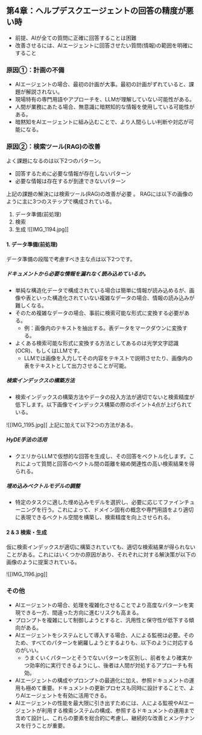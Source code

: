 
## 第4章：ヘルプデスクエージェントの回答の精度が悪い時
- 前提、AIが全ての質問に正確に回答することは困難
- 改善させるには、AIエージェントに回答させたい質問(情報)の範囲を明確にすること
### 原因①：計画の不備
- AIエージェントの場合、最初の計画が大事。最初の計画がずれていると、課題が解説されない。
- 現場特有の専門用語やアプローチを、LLMが理解していない可能性がある。
- 人間が業務にあたる場合、無意識に暗黙知的な情報を使用している可能性がある。
- 暗黙知をAIエージェントに組み込むことで、より人間らしい判断や対応が可能になる。

### 原因②：検索ツール(RAG)の改善
 よく課題になるのは以下2つのパターン。
 -  回答するために必要な情報が存在しないパターン
 - 必要な情報は存在するが到達できないパターン
 
 上記の課題の解決には検索ツール(RAG)の改善が必要 。
 RAGには以下の画像のように主に3つのステップで構成されている。
 1. データ準備(前処理)
 2. 検索
 3. 生成
![[IMG_1194.jpg]]
#### 1. データ準備(前処理)
データ準備の段階で考慮すべき主な点は以下2つです。
##### ドキュメントから必要な情報を漏れなく読み込めているか。
- 単純な構造化データで構成されている場合は簡単に情報が読み込めるが、画像や表といった構造化されていない複雑なデータの場合、情報の読み込みが難しくなる。
- そのため複雑なデータの場合、事前に検索可能な形式に変換する必要がある。
	- 例：画像内のテキストを抽出する。表データをマークダウンに変換する。
- よくある検索可能な形式に変換する方法としてあるのは光学文字認識(OCR)、もしくはLLMです。
	- LLMでは画像を入力してその内容をテキストで説明させたり、画像内の表をテキストとして出力させることが可能。
##### 検索インデックスの構築方法
- 検索インデックスの構築方法やデータの投入方法が適切でないと検索精度が低下します。以下画像でインデックス構築の際のポイント4点が上げられている。

![[IMG_1195.jpg]]
上記に加えて以下2つの方法がある。

##### HyDE手法の活用
- クエリからLLMで仮想的な回答を生成し、その回答をベクトル化します。これによって質問と回答のベクトル間の距離を縮め関連性の高い検索結果を得られる。

##### 埋め込みベクトルモデルの調整
- 特定のタスクに適した埋め込みモデルを選択し、必要に応じてファインチューニングを行う。これによって、ドメイン固有の概念や専門用語をより適切に表現できるベクトル空間を構築し、検索精度を向上させられる。

#### 2 & 3 検索・生成

仮に検索インデックスが適切に構築されていても、適切な検索結果が得られないことがある。これにはいくつかの原因があり、それぞれに対する解決策が以下の画像のように提案されている。

![[IMG_1196.jpg]]
### その他
- AIエージェントの場合、処理を複雑化させることでより高度なパターンを実現できる一方、間違った方向に進むリスクも高まる。
- プロンプトを複雑にして制御しようとすると、汎用性と保守性が低下する傾向がある。
- AIエージェントをシステムとして導入する場合、人による監視は必要。そのため、すべてのパターンを網羅しようとするよりも、以下のように対応するのがいい。
	- うまくいくパターンとそうでないパターンを区別し、前者をより確実かつ効率的に実行できるようにし、後者は人間が対処するアプローチも有効。
- AIエージェントの構成やプロンプトの最適化に加え、参照ドキュメントの運用も極めて重要。ドキュメントの更新プロセスも同時に設計することで、よりAIエージェントを有効に活用できる。
- AIエージェントの性能を最大限に引き出すためには、人による監視やAIエージェントが利用する検索システムの構成、参照するドキュメントの運用まで含めて設計し、これらの要素を総合的に考慮し、継続的な改善とメンテナンスを行うことが重要。
